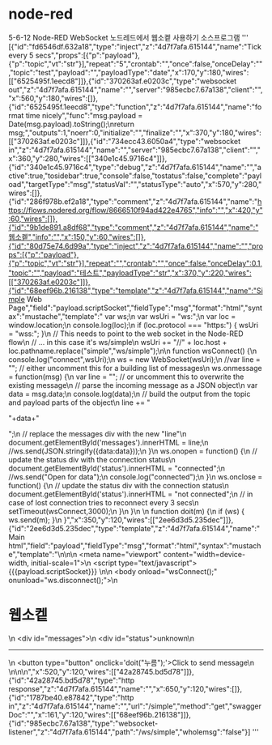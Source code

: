 # node-red

5-6-12 Node-RED WebSocket 노드레드에서 웹소켙 사용하기
소스프로그램
'''
[{"id":"fd6546df.632a18","type":"inject","z":"4d7f7afa.615144","name":"Tick every 5 secs","props":[{"p":"payload"},{"p":"topic","vt":"str"}],"repeat":"5","crontab":"","once":false,"onceDelay":"","topic":"test","payload":"","payloadType":"date","x":170,"y":180,"wires":[["6525495f.1eecd8"]]},{"id":"370263af.e0203c","type":"websocket out","z":"4d7f7afa.615144","name":"","server":"985ecbc7.67a138","client":"","x":560,"y":180,"wires":[]},{"id":"6525495f.1eecd8","type":"function","z":"4d7f7afa.615144","name":"format time nicely","func":"msg.payload = Date(msg.payload).toString();\nreturn msg;","outputs":1,"noerr":0,"initialize":"","finalize":"","x":370,"y":180,"wires":[["370263af.e0203c"]]},{"id":"734ecc43.6050a4","type":"websocket in","z":"4d7f7afa.615144","name":"","server":"985ecbc7.67a138","client":"","x":360,"y":280,"wires":[["340e1c45.9716c4"]]},{"id":"340e1c45.9716c4","type":"debug","z":"4d7f7afa.615144","name":"","active":true,"tosidebar":true,"console":false,"tostatus":false,"complete":"payload","targetType":"msg","statusVal":"","statusType":"auto","x":570,"y":280,"wires":[]},{"id":"286f978b.ef2a18","type":"comment","z":"4d7f7afa.615144","name":"https://flows.nodered.org/flow/8666510f94ad422e4765","info":"","x":420,"y":60,"wires":[]},{"id":"9b1de891.a8df68","type":"comment","z":"4d7f7afa.615144","name":"웹소켙","info":"","x":150,"y":60,"wires":[]},{"id":"80d75e74.6d99a","type":"inject","z":"4d7f7afa.615144","name":"","props":[{"p":"payload"},{"p":"topic","vt":"str"}],"repeat":"","crontab":"","once":false,"onceDelay":0.1,"topic":"","payload":"테스트","payloadType":"str","x":370,"y":220,"wires":[["370263af.e0203c"]]},{"id":"68eef96b.216138","type":"template","z":"4d7f7afa.615144","name":"Simple Web Page","field":"payload.scriptSocket","fieldType":"msg","format":"html","syntax":"mustache","template":"        var ws;\n        var wsUri = \"ws:\";\n        var loc = window.location;\n        console.log(loc);\n        if (loc.protocol === \"https:\") { wsUri = \"wss:\"; }\n        // This needs to point to the web socket in the Node-RED flow\n        // ... in this case it's ws/simple\n        wsUri += \"//\" + loc.host + loc.pathname.replace(\"simple\",\"ws/simple\");\n\n        function wsConnect() {\n            console.log(\"connect\",wsUri);\n            ws = new WebSocket(wsUri);\n            //var line = \"\";    // either uncomment this for a building list of messages\n            ws.onmessage = function(msg) {\n                var line = \"\";  // or uncomment this to overwrite the existing message\n                // parse the incoming message as a JSON object\n                var data = msg.data;\n                console.log(data);\n                // build the output from the topic and payload parts of the object\n                line += \"<p>\"+data+\"</p>\";\n                // replace the messages div with the new \"line\"\n                document.getElementById('messages').innerHTML = line;\n                //ws.send(JSON.stringify({data:data}));\n            }\n            ws.onopen = function() {\n                // update the status div with the connection status\n                document.getElementById('status').innerHTML = \"connected\";\n                //ws.send(\"Open for data\");\n                console.log(\"connected\");\n            }\n            ws.onclose = function() {\n                // update the status div with the connection status\n                document.getElementById('status').innerHTML = \"not connected\";\n                // in case of lost connection tries to reconnect every 3 secs\n                setTimeout(wsConnect,3000);\n            }\n        }\n        \n        function doit(m) {\n            if (ws) { ws.send(m); }\n        }","x":350,"y":120,"wires":[["2ee6d3d5.235dec"]]},{"id":"2ee6d3d5.235dec","type":"template","z":"4d7f7afa.615144","name":"Main html","field":"payload","fieldType":"msg","format":"html","syntax":"mustache","template":"<!DOCTYPE HTML>\n<html>\n<head>\n    <meta name=\"viewport\" content=\"width=device-width, initial-scale=1\">\n    <script type=\"text/javascript\"> {{{payload.scriptSocket}}} </script>\n</head>\n    <body onload=\"wsConnect();\" onunload=\"ws.disconnect();\">\n        <h1>웹소켙</h1>\n        <div id=\"messages\"></div>\n        <div id=\"status\">unknown</div>\n        <hr/>\n        <button type=\"button\" onclick='doit(\"누름\");'>Click to send message</button>\n    </body>\n</html>\n\n","x":520,"y":120,"wires":[["42a28745.bd5d78"]]},{"id":"42a28745.bd5d78","type":"http response","z":"4d7f7afa.615144","name":"","x":650,"y":120,"wires":[]},{"id":"1787be40.e87842","type":"http in","z":"4d7f7afa.615144","name":"","url":"/simple","method":"get","swaggerDoc":"","x":161,"y":120,"wires":[["68eef96b.216138"]]},{"id":"985ecbc7.67a138","type":"websocket-listener","z":"4d7f7afa.615144","path":"/ws/simple","wholemsg":"false"}]
'''
